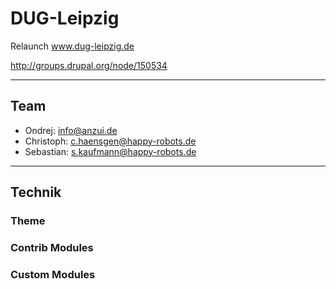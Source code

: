 # DUG-Leipzig

Relaunch www.dug-leipzig.de

http://groups.drupal.org/node/150534

*****

## Team
+ Ondrej: info@anzui.de 
+ Christoph: c.haensgen@happy-robots.de
+ Sebastian: s.kaufmann@happy-robots.de


*****

## Technik

### Theme

### Contrib Modules

### Custom Modules